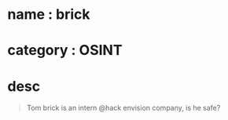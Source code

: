 # name : brick
# category : OSINT

# desc

> Tom brick is an intern @hack envision company, is he safe?
